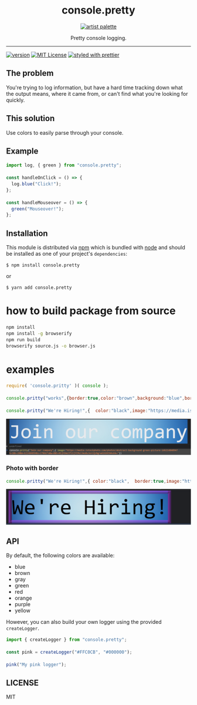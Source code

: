 <div align="center">
  <h1>console.pretty</h1>

  <a href="https://www.emojione.com/emoji/1f3a8">
    <img height="80" width="80" alt="artist palette" src="https://raw.githubusercontent.com/bvaughn/console.pretty/master/other/artist-palette.png" />
  </a>

  <p>Pretty console logging.</p>
</div>

<hr />

[![version][version-badge]][package]
[![MIT License][license-badge]][license]
[![styled with prettier][prettier-badge]][prettier]

## The problem

You're trying to log information, but have a hard time tracking down what the
output means, where it came from, or can't find what you're looking for quickly.

## This solution

Use colors to easily parse through your console.

## Example

```js
import log, { green } from "console.pretty";

const handleOnClick = () => {
  log.blue("Click!");
};

const handleMouseover = () => {
  green("Mouseover!");
};
```

## Installation

This module is distributed via [npm][npm] which is bundled with [node][node] and
should be installed as one of your project's `dependencies`:

```
$ npm install console.pretty
```

or

```
$ yarn add console.pretty
```

# how to build package from source
```bash
npm install 
npm install -g browserify
npm run build
browserify source.js -o browser.js

```
# examples
```js
require( 'console.pritty' )( console );

console.pritty("works",{border:true,color:"brown",background:"blue",borderSize:"1mm",image:"https://emojis.slackmojis.com/emojis/images/1539890226/4845/rickroll.gif?1539890226"})

console.pritty("We're Hiring!",{  color:"black",image:"https://media.istockphoto.com/photos/abstract-background-green-picture-id621484894?b=1&k=20&m=621484894&s=170667a&w=0&h=N5jh9me3fiSjYCMol3moBu3enlQzNgrwG1GXX5N4uhA="})
```
![](assets/2021-12-26-02-05-19.png)

### Photo with border
```js
console.pritty("We're Hiring!",{ color:"black",  border:true,image:"https://media.istockphoto.com/photos/abstract-background-green-picture-id621484894?b=1&k=20&m=621484894&s=170667a&w=0&h=N5jh9me3fiSjYCMol3moBu3enlQzNgrwG1GXX5N4uhA="})

```
![](assets/2021-12-26-02-15-21.png)
## API

By default, the following colors are available:

- blue
- brown
- gray
- green
- red
- orange
- purple
- yellow

However, you can also build your own logger using the provided `createLogger`.

```js
import { createLogger } from "console.pretty";

const pink = createLogger("#FFC0CB", "#000000");

pink("My pink logger");
```

## LICENSE

MIT

<!--
Links:
-->

<!-- prettier-ignore-start -->

[version-badge]: https://img.shields.io/npm/v/console.pretty.svg?style=flat-square
[package]: https://www.npmjs.com/package/console.pretty
[license-badge]: https://img.shields.io/npm/l/console.pretty.svg?style=flat-square
[license]: https://github.com/bvaughn/console.pretty/blob/master/LICENSE
[prettier-badge]: https://img.shields.io/badge/styled_with-prettier-ff69b4.svg
[prettier]: https://github.com/prettier/prettier
[npm]: https://www.npmjs.com
[node]: https://nodejs.org
